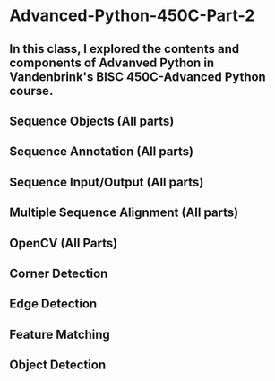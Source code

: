 # Advanced-Python-450C-Part-2

## In this class, I explored the contents and components of Advanved Python in Vandenbrink's BISC 450C-Advanced Python course.

## Sequence Objects (All parts)


## Sequence Annotation (All parts)


## Sequence Input/Output (All parts)


## Multiple Sequence Alignment (All parts) 


## 


## OpenCV (All Parts)


## Corner Detection


## Edge Detection


## Feature Matching


## Object Detection


